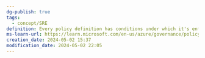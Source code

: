 ```yaml
---
dg-publish: true
tags:
  - concept/SRE
definition: Every policy definition has conditions under which it's enforced. And, it has a defined effect that takes place if the conditions are met.
ms-learn-url: https://learn.microsoft.com/en-us/azure/governance/policy/overview#policy-definition
creation_date: 2024-05-02 15:37
modification_date: 2024-05-02 22:05
---
```

